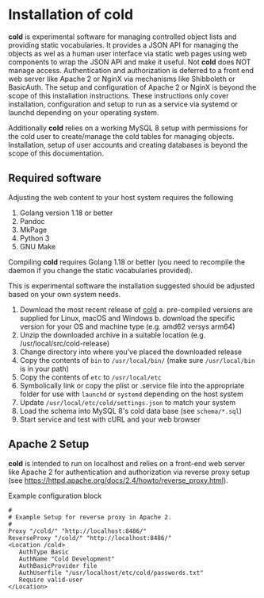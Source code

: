 Installation of **cold**
========================

**cold** is experimental software for managing controlled object lists and providing static vocabularies. It provides a JSON API for managing the objects as wel as a human user interface via static web pages using web components to wrap the JSON API and make it useful. Not **cold** does NOT manage access. Authentication and authorization is deferred to a front end web server like Apache 2 or NginX via mechanisms like Shibboleth or BasicAuth.  The setup and configuration of Apache 2 or NginX is beyond the scope of this installation instructions. These instructions only cover installation, configuration and setup to run as a service via systemd or launchd depending on your operating system.

Additionally **cold** relies on a working MySQL 8 setup with permissions for the cold user to create/manage the cold tables for managing objects. Installation, setup of user accounts and creating databases is beyond the scope of this documentation.

Required software
-----------------

Adjusting the web content to your host system requires the following

1. Golang version 1.18 or better
2. Pandoc
3. MkPage
4. Python 3
5. GNU Make

Compiling **cold** requires Golang 1.18 or better (you need to recompile the daemon if you change the static vocabularies provided).

This is experimental software the installation suggested should be adjusted based on your own system needs.

1. Download the most recent release of [cold](https://github.com/caltechlibrary/cold/releases)
	a. pre-compiled versions are supplied for Linux, macOS and Windows
	b. download the specific version for your OS and machine type (e.g. amd62 versys arm64)
2. Unzip the downloaded archive in a suitable location (e.g. /usr/local/src/cold-release)
3. Change directory into where you've placed the downloaded release
4. Copy the contents of `bin` to `/usr/local/bin/` (make sure `/usr/local/bin` is in your path)
5. Copy the contents of `etc` to `/usr/local/etc`
6. Symbolically link or copy the plist or .service file into the appropriate folder for use with `launchd` or `systemd` depending on the host system
7. Update `/usr/local/etc/cold/settings.json` to match your system
8. Load the schema into MySQL 8's cold data base (see `schema/*.sql`)
9. Start service and test with cURL and your web browser


Apache 2 Setup
--------------

**cold** is intended to run on localhost and relies on a front-end web server like Apache 2 for authentication and authorization via reverse proxy setup (see https://httpd.apache.org/docs/2.4/howto/reverse_proxy.html).

Example configuration block

```
#
# Example Setup for reverse proxy in Apache 2.
#
Proxy "/cold/" "http://localhost:8486/"
ReverseProxy "/cold/" "http://localhost:8486/"
<Location /cold>
   AuthType Basic
   AuthName "Cold Development"
   AuthBasicProvider file
   AuthUserfile "/usr/localhost/etc/cold/passwords.txt"
   Require valid-user
</Location>
```


